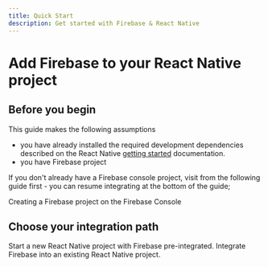 ```yaml
---
title: Quick Start
description: Get started with Firebase & React Native
---
```


# Add Firebase to your React Native project

## Before you begin

This guide makes the following assumptions

- you have already installed the required development dependencies described on the React Native [getting started](https://facebook.github.io/react-native/docs/getting-started) documentation.
- you have Firebase project

If you don't already have a Firebase console project, visit from the following guide first - you can resume integrating at the bottom of the guide;

<Grid>
	<Block
		title="Create a Firebase project"
		to="/quick-start/create-firebase-project"
		icon="forward"
		color="#4CAF50"
	>
		Creating a Firebase project on the Firebase Console
  	</Block>
</Grid>

## Choose your integration path

<Grid>
	<Block
		title="Quick Start: New Project"
		to="/quick-start/new-project"
		icon="fiber_new"
		color="#4CAF50"
	>
		Start a new React Native project with Firebase pre-integrated.
  	</Block>
	<Block
		title="Quick Start: Existing Project"
		to="/quick-start/existing-project"
		icon="explicit"
		color="#ffc107"
	>
		Integrate Firebase into an existing React Native project.
  	</Block>
</Grid>
